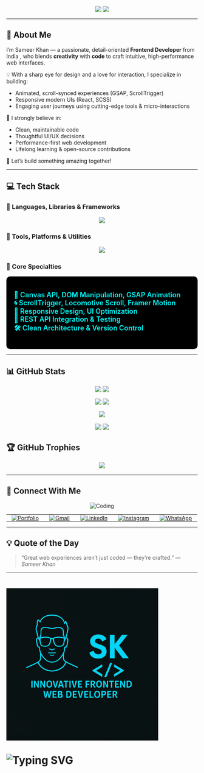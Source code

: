 <!-- Banner -->
<p align="center">
  <img src="https://capsule-render.vercel.app/api?type=waving&color=00ffff&height=200&section=header&text=Hey%20👋%20I'm%20Sameer%20Khan&fontColor=0d1117&fontSize=45&fontAlignY=35&desc=Innovative%20Frontend%20Web%20Developer&descSize=18&descAlign=62" />
  
  <img src="https://readme-typing-svg.demolab.com/?lines=Pixel+Perfect+Designer;Creative+Problem+Solver;Tech+Enthusiast;Always+Learning&center=true&width=500&height=30&color=00FFFF&size=20">
</p>

---

## 🧠 About Me

I’m Sameer Khan — a passionate, detail-oriented **Frontend Developer** from India , who blends **creativity** with **code** to craft intuitive, high-performance web interfaces.  

💡 With a sharp eye for design and a love for interaction, I specialize in building:
- Animated, scroll-synced experiences (GSAP, ScrollTrigger)
- Responsive modern UIs (React, SCSS)
- Engaging user journeys using cutting-edge tools & micro-interactions

🎯 I strongly believe in:
- Clean, maintainable code
- Thoughtful UI/UX decisions
- Performance-first web development
- Lifelong learning & open-source contributions

🚀 Let’s build something amazing together!

---

## 💻 Tech Stack

### 🚀 Languages, Libraries & Frameworks
<p align="center">
  <img src="https://skillicons.dev/icons?i=html,css,js,react,nextjs,nodejs,mongodb,tailwind,bootstrap,scss,mui,gsap" />
</p>



### 🧰 Tools, Platforms & Utilities
<p align="center">
  <img src="https://skillicons.dev/icons?i=vscode,git,github,netlify,vercel,npm,postman,figma,webpack,babel,eslint,prettier" />
</p>


### 🎯 Core Specialties
<div style="background-color:#000000; padding: 20px; border-radius: 10px;">
  <ul style="list-style: none; padding-left: 0; font-size: 18px; color: #00FFFF; font-weight: 600;">
    <li>💠 Canvas API, DOM Manipulation, GSAP Animation</li>
    <li>🌀 ScrollTrigger, Locomotive Scroll, Framer Motion</li>
    <li>📱 Responsive Design, UI Optimization</li>
    <li>🔗 REST API Integration & Testing</li>
    <li>🛠️ Clean Architecture & Version Control</li>
  </ul>
</div>


---

## 📊 GitHub Stats

<p align="center">
 <img src="https://github-profile-summary-cards.vercel.app/api/cards/most-commit-language?username=hey-itz-sameerkhan&theme=tokyonight" />
  <img src="https://github-profile-summary-cards.vercel.app/api/cards/stats?username=hey-itz-sameerkhan&theme=tokyonight" />
</p>


<p align="center">
  <img src="https://github-readme-stats.vercel.app/api?username=hey-itz-sameerkhan&show_icons=true&theme=tokyonight&hide_border=true" height="180px"/>
  <img src="https://github-readme-streak-stats.herokuapp.com/?user=hey-itz-sameerkhan&theme=tokyonight&hide_border=true" height="180px"/>
</p>

<p align="center">
  <img src="https://github-profile-summary-cards.vercel.app/api/cards/profile-details?username=hey-itz-sameerkhan&theme=tokyonight"/>
</p>

<p align="center">
  <img src="https://github-profile-summary-cards.vercel.app/api/cards/repos-per-language?username=hey-itz-sameerkhan&theme=tokyonight" />
  <img src="https://github-profile-summary-cards.vercel.app/api/cards/productive-time?username=hey-itz-sameerkhan&theme=tokyonight&utcOffset=5.5" />
</p>


## 🏆 GitHub Trophies

<p align="center">
  <img src="https://github-profile-trophy.vercel.app/?username=hey-itz-sameerkhan&theme=darkhub&no-frame=true&column=8&margin-w=10" />
</p>

---

## 🤝 Connect With Me

<p align="center">
  <img src="https://media.giphy.com/media/qgQUggAC3Pfv687qPC/giphy.gif" width="400" alt="Coding" />
</p>

<table align="center">
  <tr>
    <td align="center" style="padding: 0 14px;">
      <a href="https://sameerkhanport.netlify.app/" target="_blank">
        <img src="https://img.icons8.com/fluency/48/domain.png" alt="Portfolio" />
      </a>
    </td>
    <td align="center" style="padding: 0 14px;">
      <a href="mailto:sameerkhan172003@gmail.com">
        <img src="https://img.icons8.com/color/48/gmail-new.png" alt="Gmail" />
      </a>
    </td>
    <td align="center" style="padding: 0 14px;">
      <a href="https://linkedin.com/in/sameerkhan2003" target="_blank">
        <img src="https://img.icons8.com/color/48/linkedin.png" alt="LinkedIn" />
      </a>
    </td>
    <td align="center" style="padding: 0 14px;">
      <a href="https://www.instagram.com/the_samee_khan1/" target="_blank">
        <img src="https://img.icons8.com/color/48/instagram-new.png" alt="Instagram" />
      </a>
    </td>
    <td align="center" style="padding: 0 14px;">
      <a href="https://wa.me/919068446055" target="_blank">
        <img src="https://img.icons8.com/color/48/whatsapp.png" alt="WhatsApp" />
      </a>
    </td>
  </tr>
</table>

---

## 💡 Quote of the Day

> “Great web experiences aren’t just coded — they’re crafted.” — *Sameer Khan*

---


<h1 >
  <img src="Remove the text _SAM.png" width="400px" />
  <br/>
<p>
  <img src="https://readme-typing-svg.herokuapp.com?font=Fira+Code&size=24&pause=1000&color=FFFFFF&width=435&lines=Crafted+with+💙+by+Sameer+Khan" alt="Typing SVG" />
</p>
</h1>



